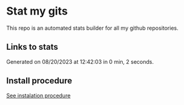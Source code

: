 # Stat my gits

This repo is an automated stats builder for all my github repositories.

## Links to stats


Generated on 08/20/2023 at 12:42:03 in 0 min, 2 seconds.

## Install procedure

[See instalation procedure](./src/install.md)
